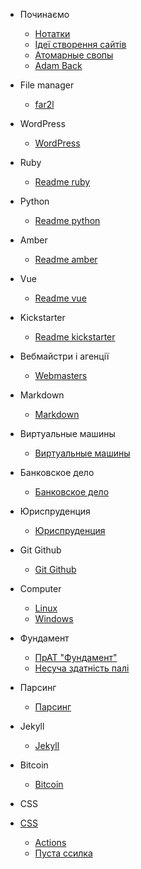 - Починаємо
  - [Нотатки](notes.md)
  - [Ідеї створення сайтів](ideas.md)
  - [Атомарные свопы](svopes.md)
  - [Adam Back](adam.md)
  

- File manager
  - [far2l](/filemanager/far2l.md)

- WordPress
  - [WordPress](/wordpress/wordpress.md)


- Ruby
  - [Readme ruby](/ruby/Readme)

- Python
  - [Readme python](/python/Readme)  

- Amber
  - [Readme amber](/amber/Readme)       

- Vue
  - [Readme vue](/vue/Readme)    

- Kickstarter
  - [Readme kickstarter](/kickstarter/Readme)   

- Вебмайстри і агенції
  - [Webmasters](/webmasters/webmasters.md)

- Markdown
  - [Markdown](/markdown/markdown.md)

- Виртуальные машины
  - [Виртуальные машины](/virtualbox/virtualbox.md)

- Банковское дело
  - [Банковское дело](/bank/bank.md)

- Юриспруденция
    - [Юриспруденция](/jurisprudence/jurisprudence.md)

- Git Github
    - [Git Github](/git-github/git-github.md)

- Computer
  - [Linux](/computer/linux.md)
  - [Windows](/computer/windows.md)

- Фундамент
  - [ПрАТ "Фундамент"](/foundament/foundament.md)
  - [Несуча здатність палі](/foundament/carrying-capacity.md)

- Парсинг
  - [Парсинг](/parsing/parsing.md)

- Jekyll
  - [Jekyll](/jekyll/jekyll.md)


- Bitcoin
  - [Bitcoin](/bitcoin/bitcoin.md)

- CSS 
- [CSS](/css/css.md)
  


  - [Actions](actions.md)
  - [Пуста ссилка](/bank/)